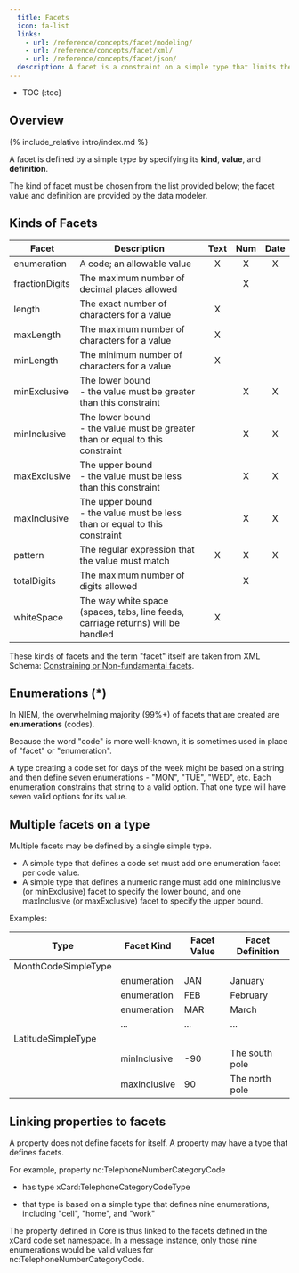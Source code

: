 ```yaml
---
  title: Facets
  icon: fa-list
  links:
    - url: /reference/concepts/facet/modeling/
    - url: /reference/concepts/facet/xml/
    - url: /reference/concepts/facet/json/
  description: A facet is a constraint on a simple type that limits the set of allowable values.
---
```


- TOC
{:toc}

## Overview

{% include_relative intro/index.md %}

A facet is defined by a simple type by specifying its **kind**, **value**, and **definition**.

The kind of facet must be chosen from the list provided below; the facet value and definition are provided by the data modeler.

## Kinds of Facets

| Facet | Description | Text | Num | Date |
| ----- | ----------- |:----:|:---:|:----:|
| enumeration | A code; an allowable value | X | X | X |
| fractionDigits | The maximum number of decimal places allowed |  | X |   |
| length | The exact number of characters for a value | X |   |   |
| maxLength | The maximum number of characters for a value | X |   |   |
| minLength | The minimum number of characters for a value | X |   |   |
| minExclusive | The lower bound<br>- the value must be greater than this constraint |  | X | X |
| minInclusive | The lower bound<br>- the value must be greater than or equal to this constraint |  | X | X |
| maxExclusive | The upper bound<br>- the value must be less than this constraint |  | X | X |
| maxInclusive | The upper bound<br>- the value must be less than or equal to this constraint |  | X | X |
| pattern | The regular expression that the value must match | X | X | X |
| totalDigits | The maximum number of digits allowed |  | X |   |
| whiteSpace  | The way white space (spaces, tabs, line feeds, carriage returns) will be handled | X |   |   |

These kinds of facets and the term "facet" itself are taken from XML Schema: [Constraining or Non-fundamental facets](https://www.w3.org/TR/xmlschema-2/#non-fundamental).

## Enumerations (*)

In NIEM, the overwhelming majority (99%+) of facets that are created are **enumerations** (codes).

Because the word "code" is more well-known, it is sometimes used in place of "facet" or "enumeration".

A type creating a code set for days of the week might be based on a string and then define seven enumerations - "MON", "TUE", "WED", etc.  Each enumeration constrains that string to a valid option.  That one type will have seven valid options for its value.

## Multiple facets on a type

Multiple facets may be defined by a single simple type.

- A simple type that defines a code set must add one enumeration facet per code value.
- A simple type that defines a numeric range must add one minInclusive (or minExclusive) facet to specify the lower bound, and one maxInclusive (or maxExclusive) facet to specify the upper bound.

Examples:

| Type | Facet Kind | Facet Value | Facet Definition |
| ---- | ---------- | ----------- | ---------------- |
| MonthCodeSimpleType |  |  |  |
|      | enumeration | JAN | January |
|      | enumeration | FEB | February |
|      | enumeration | MAR | March |
|      | ... | ... | ... |
| LatitudeSimpleType |  |  |  |
|      | minInclusive | -90 | The south pole |
|      | maxInclusive | 90 | The north pole |

## Linking properties to facets

A property does not define facets for itself. A property may have a type that defines facets.

For example, property nc:TelephoneNumberCategoryCode

- has type xCard:TelephoneCategoryCodeType

- that type is based on a simple type that defines nine enumerations, including "cell", "home", and "work"

The property defined in Core is thus linked to the facets defined in the xCard code set namespace.  In a message instance, only those nine enumerations would be valid values for nc:TelephoneNumberCategoryCode.
